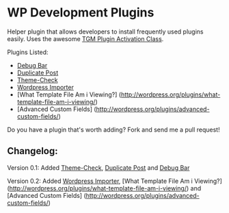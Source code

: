 WP Development Plugins
======================

Helper plugin that allows developers to install frequently used plugins easily. Uses the awesome [TGM Plugin Activation Class](http://tgmpluginactivation.com).

Plugins Listed:
* [Debug Bar](http://wordpress.org/plugins/debug-bar/)
* [Duplicate Post](http://wordpress.org/plugins/duplicate-post/)
* [Theme-Check](http://wordpress.org/plugins/theme-check/)
* [Wordpress Importer](http://wordpress.org/plugins/wordpress-importer/)
* [What Template File Am i Viewing?] (http://wordpress.org/plugins/what-template-file-am-i-viewing/)
* [Advanced Custom Fields] (http://wordpress.org/plugins/advanced-custom-fields/)

Do you have a plugin that's worth adding? Fork and send me a pull request!

Changelog:
----------
Version 0.1:
Added [Theme-Check](http://wordpress.org/plugins/theme-check/), [Duplicate Post](http://wordpress.org/plugins/duplicate-post/) and [Debug Bar](http://wordpress.org/plugins/debug-bar/)

Version 0.2: 
Added [Wordpress Importer](http://wordpress.org/plugins/wordpress-importer/), [What Template File Am i Viewing?] (http://wordpress.org/plugins/what-template-file-am-i-viewing/) and [Advanced Custom Fields] (http://wordpress.org/plugins/advanced-custom-fields/)

